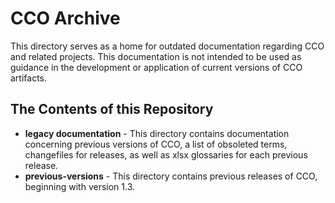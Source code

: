 # CCO Archive

This directory serves as a home for outdated documentation regarding CCO and related projects. This documentation is not intended to be used as guidance in the development or application of current versions of CCO artifacts. 

## The Contents of this Repository

* **legacy documentation** - This directory contains documentation concerning previous versions of CCO, a list of obsoleted terms, changefiles for releases, as well as xlsx glossaries for each previous release. 
* **previous-versions** - This directory contains previous releases of CCO, beginning with version 1.3. 